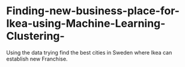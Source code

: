 # Finding-new-business-place-for-Ikea-using-Machine-Learning-Clustering-
Using the data trying find the best cities in Sweden where Ikea can establish new Franchise.
